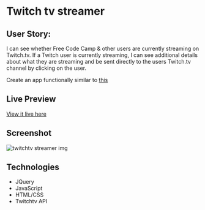 # Twitch tv streamer

## User Story:
I can see whether Free Code Camp & other users are currently streaming on Twitch.tv.
If a Twitch user is currently streaming, I can see additional details about what they are streaming and be sent directly to the users Twitch.tv channel by clicking on the user.

Create an app functionally similar to [this](https://codepen.io/freeCodeCamp/full/Myvqmo)

## Live Preview
[View it live here](https://san00.github.io/Twitchtv/)

## Screenshot
![twitchtv streamer img](https://user-images.githubusercontent.com/14879253/34050917-84b18c40-e1b4-11e7-917f-a25ad97ae544.png)

## Technologies
* JQuery
* JavaScript
* HTML/CSS
* Twitchtv API
